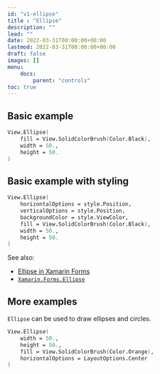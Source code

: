 ```yaml
---
id: "v1-ellipse"
title : "Ellipse"
description: ""
lead: ""
date: 2022-03-31T00:00:00+00:00
lastmod: 2022-03-31T00:00:00+00:00
draft: false
images: []
menu:
    docs:
        parent: "controls"
toc: true
---
```


## Basic example

```fs
View.Ellipse(
    fill = View.SolidColorBrush(Color.Black),
    width = 50.,
    height = 50.
)
```

## Basic example with styling

```fs
View.Ellipse(
    horizontalOptions = style.Position,
    verticalOptions = style.Position,
    backgroundColor = style.ViewColor,
    fill = View.SolidColorBrush(Color.Black),
    width = 50.,
    height = 50.
)
```

See also:

* [Ellipse in Xamarin Forms](https://docs.microsoft.com/en-us/xamarin/xamarin-forms/user-interface/shapes/Ellipse)
* [`Xamarin.Forms.Ellipse`](https://docs.microsoft.com/en-us/dotnet/api/Xamarin.Forms.Ellipse)

## More examples

`Ellipse` can be used to draw ellipses and circles.

```fs
View.Ellipse(
    width = 50.,
    height = 50.,
    fill = View.SolidColorBrush(Color.Orange),
    horizontalOptions = LayoutOptions.Center 
)
```
